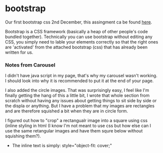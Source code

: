 # bootstrap
Our first bootstrap css 2nd December, this assingment ca be found [here](https://github.com/becodeorg/atw-giertz-2-17/tree/master/1.The-Fields/4.HTML-CSS/3.CSS-Frameworks).

Bootstrap is a CSS framework (basically a heap of other people's code bundled together).
Technically you can use bootstrap without editing any CSS, you simply need to lable your elements correctly so that the right ones are 'activated' from the attached bootstrap (css) that has already been written for us.


### Notes from Carousel

I didn't have java script in my page, that's why my carousel wasn't working. I should look into why it is recommended to put it at the end of your page.

I also added the circle images. That was surprisingly easy, I feel like I'm finally getting the hang of this a little bit, I wrote that whole section from scratch without having any issues about getting things to sit side by side or the displa or anything. But I have a problem that my images are rectangles and are therefore squished a bit when they are in circle form.

I figured out how to "crop" a rectangualr image into a square using css (inline styling in html (I know I'm not meant to use css but how else can I use the same retangular images and have them squre below without squishing them?).
* The inline text is simply: style="object-fit: cover;"




